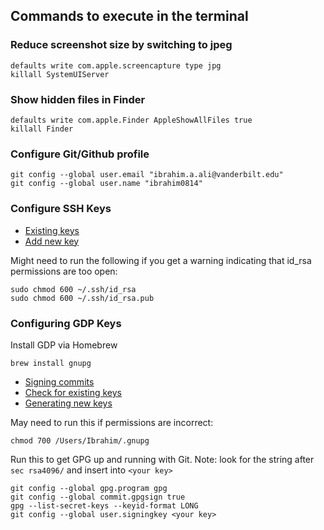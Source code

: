 ## Commands to execute in the terminal

### Reduce screenshot size by switching to jpeg

```
defaults write com.apple.screencapture type jpg
killall SystemUIServer
```

### Show hidden files in Finder

```
defaults write com.apple.Finder AppleShowAllFiles true
killall Finder
```

### Configure Git/Github profile
```
git config --global user.email "ibrahim.a.ali@vanderbilt.edu"
git config --global user.name "ibrahim0814"
```

### Configure SSH Keys

* [Existing keys](https://help.github.com/en/enterprise/2.15/user/articles/checking-for-existing-ssh-keys)
* [Add new key](https://help.github.com/en/enterprise/2.15/user/articles/generating-a-new-ssh-key-and-adding-it-to-the-ssh-agent)

Might need to run the following if you get a warning indicating that id_rsa permissions are too open:

```
sudo chmod 600 ~/.ssh/id_rsa
sudo chmod 600 ~/.ssh/id_rsa.pub
```

### Configuring GDP Keys

Install GDP via Homebrew

```
brew install gnupg
```

* [Signing commits](https://help.github.com/en/articles/signing-commits)
* [Check for existing keys](https://help.github.com/en/articles/checking-for-existing-gpg-keys)
* [Generating new keys](https://help.github.com/en/articles/generating-a-new-gpg-key)

May need to run this if permissions are incorrect:

```
chmod 700 /Users/Ibrahim/.gnupg
```

Run this to get GPG up and running with Git. Note: look for the string after `sec rsa4096/` and insert into `<your key>`

```
git config --global gpg.program gpg
git config --global commit.gpgsign true
gpg --list-secret-keys --keyid-format LONG
git config --global user.signingkey <your key>
```
